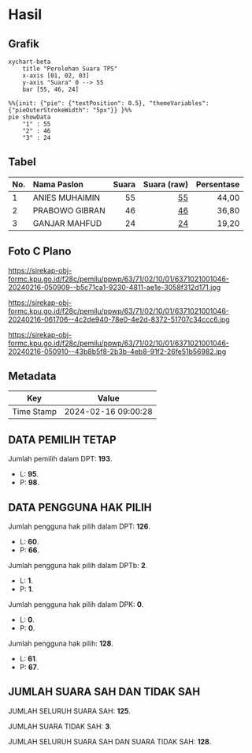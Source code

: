 # Hasil

## Grafik

```mermaid
xychart-beta
    title "Perolehan Suara TPS"
    x-axis [01, 02, 03]
    y-axis "Suara" 0 --> 55
    bar [55, 46, 24]
```

```mermaid
%%{init: {"pie": {"textPosition": 0.5}, "themeVariables": {"pieOuterStrokeWidth": "5px"}} }%%
pie showData
    "1" : 55
    "2" : 46
    "3" : 24
```

## Tabel

| No. | Nama Paslon    | Suara | Suara (raw) | Persentase |
|:--- |:-------------- | -----:| -----------:| ----------:|
| 1   | ANIES MUHAIMIN | 55    | [55][p-1]   | 44,00      |
| 2   | PRABOWO GIBRAN | 46    | [46][p-2]   | 36,80      |
| 3   | GANJAR MAHFUD  | 24    | [24][p-3]   | 19,20      |


[p-1]: https://github.com/gigit-pemilu/pemilu-2024-63-kalimantan-selatan/blob/main/pilpres/hitung-suara/sub/63-kalimantan-selatan/sub/71-kota-banjarmasin/sub/02-banjarmasin-timur/sub/1001-kuripan/sub/046-tps/sub/paslon-1.txt
[p-2]: https://github.com/gigit-pemilu/pemilu-2024-63-kalimantan-selatan/blob/main/pilpres/hitung-suara/sub/63-kalimantan-selatan/sub/71-kota-banjarmasin/sub/02-banjarmasin-timur/sub/1001-kuripan/sub/046-tps/sub/paslon-2.txt
[p-3]: https://github.com/gigit-pemilu/pemilu-2024-63-kalimantan-selatan/blob/main/pilpres/hitung-suara/sub/63-kalimantan-selatan/sub/71-kota-banjarmasin/sub/02-banjarmasin-timur/sub/1001-kuripan/sub/046-tps/sub/paslon-3.txt

## Foto C Plano

https://sirekap-obj-formc.kpu.go.id/f28c/pemilu/ppwp/63/71/02/10/01/6371021001046-20240216-050909--b5c71ca1-9230-4811-ae1e-3058f312d171.jpg

https://sirekap-obj-formc.kpu.go.id/f28c/pemilu/ppwp/63/71/02/10/01/6371021001046-20240216-061706--4c2de940-78e0-4e2d-8372-51707c34ccc6.jpg

https://sirekap-obj-formc.kpu.go.id/f28c/pemilu/ppwp/63/71/02/10/01/6371021001046-20240216-050910--43b8b5f8-2b3b-4eb8-91f2-26fe51b56982.jpg


## Metadata

| Key        | Value               |
| ---------- | ------------------- |
| Time Stamp | 2024-02-16 09:00:28 |


## DATA PEMILIH TETAP

Jumlah pemilih dalam DPT: **193**.
 * L: **95**.
 * P: **98**.

## DATA PENGGUNA HAK PILIH

Jumlah pengguna hak pilih dalam DPT: **126**.
 * L: **60**.
 * P: **66**.

Jumlah pengguna hak pilih dalam DPTb: **2**.
 * L: **1**.
 * P: **1**.

Jumlah pengguna hak pilih dalam DPK: **0**.
 * L: **0**.
 * P: **0**.

Jumlah pengguna hak pilih: **128**.
 * L: **61**.
 * P: **67**.

## JUMLAH SUARA SAH DAN TIDAK SAH

JUMLAH SELURUH SUARA SAH: **125**.

JUMLAH SUARA TIDAK SAH: **3**.

JUMLAH SELURUH SUARA SAH DAN SUARA TIDAK SAH: **128**.


